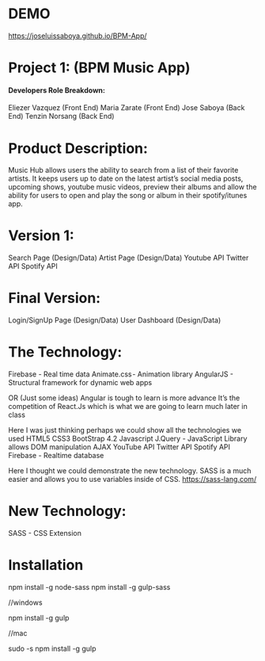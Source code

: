 # DEMO

https://joseluissaboya.github.io/BPM-App/

# Project 1: (BPM Music App)

<h4>Developers Role Breakdown:</h4>

Eliezer Vazquez (Front End)
Maria Zarate (Front End)
Jose Saboya (Back End)
Tenzin Norsang (Back End)

# Product Description: 
	
Music Hub allows users the ability to search from a list of their favorite artists. It keeps users up to date on the latest artist’s social media posts, upcoming shows, youtube music videos, preview their albums and allow the ability for users to open and play the song or album in their spotify/itunes app.

# Version 1: 
	
Search Page (Design/Data)
Artist Page (Design/Data)
Youtube API
Twitter API
Spotify API

# Final Version: 
	
Login/SignUp Page (Design/Data)
User Dashboard (Design/Data)

# The Technology: 

Firebase - Real time data 
Animate.css - Animation library
AngularJS - Structural framework for dynamic web apps

OR (Just some ideas) Angular is tough to learn is more advance It’s the competition of React.Js which is what we are going to learn much later in class

Here I was just thinking perhaps we could show all the technologies we used
HTML5
CSS3
BootStrap 4.2
Javascript
J.Query - JavaScript Library allows DOM manipulation
AJAX
YouTube API
Twitter API
Spotify API
Firebase - Realtime database

Here I thought we could demonstrate the new technology. SASS is a much easier and allows you to use variables inside of CSS. https://sass-lang.com/

# New Technology: 

SASS - CSS Extension

# Installation

npm install -g node-sass
npm install -g gulp-sass

//windows

npm install -g gulp

//mac

sudo -s npm install -g gulp

